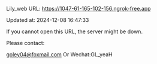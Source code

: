 Lily_web URL: https://1047-61-165-102-156.ngrok-free.app

Updated at: 2024-12-08 16:47:33

If you cannot open this URL, the server might be down.

Please contact: 

goley04@foxmail.com Or Wechat:GL_yeaH